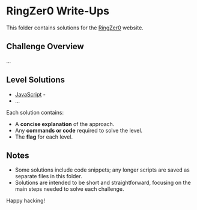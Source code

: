 # RingZer0 Write-Ups

This folder contains solutions for the [RingZer0](https://ringzer0ctf.com) website. 

## Challenge Overview
...

## Level Solutions
- [JavaScript](./JavaScript/README.md) - 
- ...

Each solution contains:
- A **concise explanation** of the approach.
- Any **commands or code** required to solve the level.
- The **flag** for each level.

## Notes
- Some solutions include code snippets; any longer scripts are saved as separate files in this folder.
- Solutions are intended to be short and straightforward, focusing on the main steps needed to solve each challenge.
  
Happy hacking!
